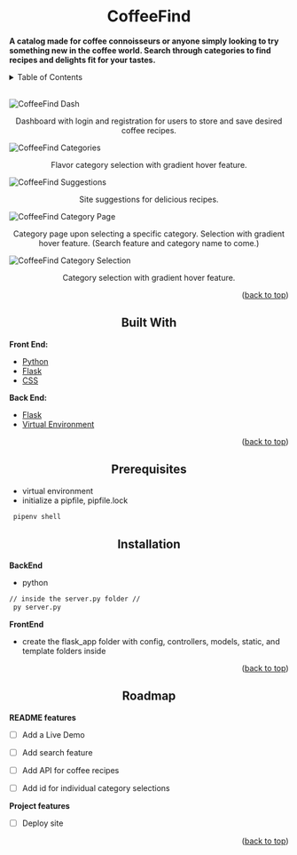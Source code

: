 <div id="top"></div>

<h1 align="center">CoffeeFind</h1>

<b>A catalog made for coffee connoisseurs or anyone simply looking to try something new in the coffee world. Search through categories to find recipes and delights fit for your tastes.</b>

<details>
  <summary>Table of Contents</summary>
  <ol>
    <li>
      <a href="#about-the-project">About The Project</a>
      <ul>
        <li><a href="#built-with">Built With</a></li>
      </ul>
    </li>
    <li>
      <a href="#getting-started">Getting Started</a>
      <ul>
        <li><a href="#prerequisites">Prerequisites</a></li>
        <li><a href="#installation">Installation</a></li>
      </ul>
    </li>
  </ol>
</details>

<br />

<!-- ABOUT THE PROJECT -->

![CoffeeFind Dash](https://media.discordapp.net/attachments/955962175002910723/956240886780538940/coffeeFind_dash.png?ex=687f1f79&is=687dcdf9&hm=d35e9ea1b4cd69497ade5d2b3b0dd1c7b3344e78dd1350339e4ae0c210f3771f&=&format=webp&quality=lossless&width=1872&height=789)
<p align="center">Dashboard with login and registration for users to store and save desired coffee recipes.
 </p>

![CoffeeFind Categories](https://media.discordapp.net/attachments/955962175002910723/956240948382273666/coffeeFind_category.png?ex=687f1f88&is=687dce08&hm=733118c8335c2dfec6b29aaaf1aff672a1abaf77e65eda207886651beea4d060&=&format=webp&quality=lossless&width=1754&height=864)
<p align="center">Flavor category selection with gradient hover feature.
 </p>

![CoffeeFind Suggestions](https://media.discordapp.net/attachments/955962175002910723/956241116548698173/coffeeFind_suggestions.png?ex=687f1fb0&is=687dce30&hm=62a0f351fe34f1337d88ecc46af03fa1b3b6243c0c3048a7c2c8802813af4656&=&format=webp&quality=lossless&width=1754&height=864)
<p align="center">Site suggestions for delicious recipes.
 </p>

![CoffeeFind Category Page](https://media.discordapp.net/attachments/955962175002910723/956241149339791540/coffeeFind_category_page.png?ex=687f1fb8&is=687dce38&hm=5c3116af320584de7b4196a8ca202e081071e6f4511d957ace474e3025281912&=&format=webp&quality=lossless&width=1752&height=864)
<p align="center">Category page upon selecting a specific category. Selection with gradient hover feature. (Search feature and category name to come.)
 </p>

![CoffeeFind Category Selection]([https://cdn.discordapp.com/attachments/955962175002910723/956241259117293628/coffeeFind_category_page_selections.png](https://media.discordapp.net/attachments/955962175002910723/956241259117293628/coffeeFind_category_page_selections.png?ex=687f1fd2&is=687dce52&hm=79c558bf5c59a839827ac6f53b04475df94d81ce366db979fbc3ab6244aed61b&=&format=webp&quality=lossless&width=1754&height=864))

<p align="center">Category selection with gradient hover feature.
 </p>


<p align="right">(<a href="#top">back to top</a>)</p>



<h2 align="center">Built With</h2>

<b> Front End: </b> 
* [Python](https://www.python.org/)
* [Flask](https://flask.palletsprojects.com/en/2.0.x/)
* [CSS](https://en.wikipedia.org/wiki/CSS)

<b> Back End: </b>
* [Flask](https://flask.palletsprojects.com/en/2.0.x/)
* [Virtual Environment](https://packaging.python.org/en/latest/guides/installing-using-pip-and-virtual-environments/)
<p align="right">(<a href="#top">back to top</a>)</p>



<!-- GETTING STARTED -->
<div align="center">

## Prerequisites

</div>

* virtual environment
* initialize a pipfile, pipfile.lock
 ```sh
  pipenv shell
 ```
<div align="center">

## Installation
</div>

<b> BackEnd</b>
* python 
 ```sh
 // inside the server.py folder //
  py server.py
 ```
  
<b> FrontEnd</b>
* create the flask_app folder with config, controllers, models, static, and template folders inside

<p align="right">(<a href="#top">back to top</a>)</p>


<!-- ROADMAP -->

<div align="center">

## Roadmap

</div>

<b> README features </b>
- [ ] Add a Live Demo
- [ ] Add search feature
- [ ] Add API for coffee recipes
- [ ] Add id for individual category selections


<b> Project features </b>
- [ ] Deploy site



<p align="right">(<a href="#top">back to top</a>)</p>
